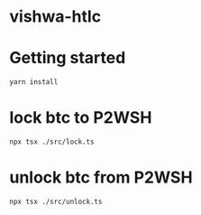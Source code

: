 # vishwa-htlc


# Getting started
```
yarn install
```

# lock btc to P2WSH
```
npx tsx ./src/lock.ts
```

# unlock btc from P2WSH

```
npx tsx ./src/unlock.ts
```